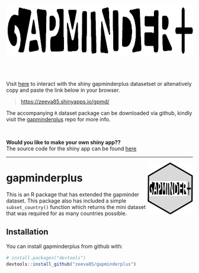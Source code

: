 
<img src="figures/logo.png" height=140/> <br>

<br/>
<br/>

Visit [here][here] to interact with the shiny gapminderplus datasetset or altenatively copy and paste the link below in your browser. 

> https://zeeva85.shinyapps.io/gpmd/

The accompanying `R` dataset package can be downloaded via github, kindly visit the [gapminderplus][gapminderplus] repo for more info.   

<br/>

**Would you like to make your own shiny app??**     
The source code for the shiny app can be found [here][shiny]  

[here]: https://zeeva85.shinyapps.io/gpmd/  
[gapminderplus]: https://github.com/zeeva85/gapminderplus
[shiny]: https://github.com/STAT545-UBC-students/hw08-zeeva85/blob/master/gpmd/app.R


------

<img src="figures/logo1.png" align="right" height=140/>

gapminderplus
=============

This is an R package that has extended the gapminder dataset. This package also has included a simple `subset_country()` function which returns the mini dataset that was required for as many countries possible.

Installation
------------

You can install gapminderplus from github with:

``` r
# install.packages("devtools")
devtools::install_github("zeeva85/gapminderplus")
```
